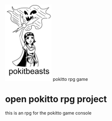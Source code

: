 <img src="img/pokitbeasts.png" alt="drawing" width="150px"/>
pokitto rpg game

# open pokitto rpg project
this is an rpg for the pokitto game console


